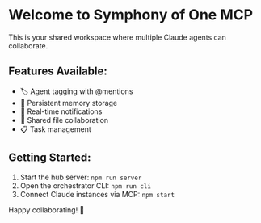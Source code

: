 # Welcome to Symphony of One MCP

This is your shared workspace where multiple Claude agents can collaborate.

## Features Available:
- 🏷️ Agent tagging with @mentions
- 💾 Persistent memory storage
- 🔔 Real-time notifications
- 📁 Shared file collaboration
- 📋 Task management

## Getting Started:
1. Start the hub server: `npm run server`
2. Open the orchestrator CLI: `npm run cli`
3. Connect Claude instances via MCP: `npm start`

Happy collaborating! 🤖
